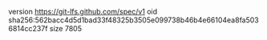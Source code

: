 version https://git-lfs.github.com/spec/v1
oid sha256:562bacc4d5d1bad33f48325b3505e099738b46b4e66104ea8fa5036814cc237f
size 7805
